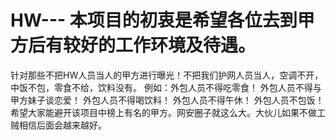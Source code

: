 # HW--- 本项目的初衷是希望各位去到甲方后有较好的工作环境及待遇。
针对那些不把HW人员当人的甲方进行曝光！不把我们护网人员当人，空调不开，中饭不包，零食不给，饮料没有。
例如：外包人员不得吃零食！
      外包人员不得与甲方妹子谈恋爱！
      外包人员不得喝饮料！
      外包人员不得午休！
      外包人员不包饭！
 希望大家能避开该项目中榜上有名的甲方。网安圈子就这么大。大伙儿如果不做工贼相信后面会越来越好。
